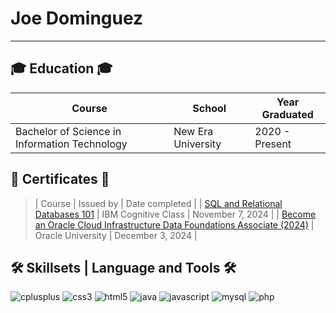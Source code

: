# Joe Dominguez

------------------------------------------------------------------------------------------------------

## 🎓 Education 🎓

| Course                                          | School                          | Year Graduated   |
|-------------------------------------------------|---------------------------------|------------------|
| Bachelor of Science in Information Technology   | New Era University              | 2020 - Present   |

## 🧾 Certificates 🧾

> | Course                              | Issued by         | Date completed  |
> | [SQL and Relational Databases 101](https://courses.cognitiveclass.ai/certificates/c595c8d931b14d28b74b6610c3a889eb) | IBM Cognitive Class | November 7, 2024 |
> | [Become an Oracle Cloud Infrastructure Data Foundations Associate (2024)](https://catalog-education.oracle.com/ords/certview/sharebadge?id=39972FAF6668367EEF76D0CC81063D273905BED7055EEBE301CAB6E7D241B791&fbclid=IwY2xjawHJrv5leHRuA2FlbQIxMQABHdZvFoaSkis2pLUkaKH_EztX0xSuosgkJv4n4l-k-ArTIB8tf7pwOgSkbw_aem_SN5okf82spcv7m9-7kznBw) | Oracle University | December 3, 2024 |

## 🛠 Skillsets | Language and Tools 🛠

![cplusplus](https://img.shields.io/badge/C++-00599C?style=flat-square&logo=cplusplus&logoColor=white) 
![css3](https://img.shields.io/badge/CSS3-1572B6?style=flat-square&logo=css3&logoColor=white) 
![html5](https://img.shields.io/badge/HTML5-E34F26?style=flat-square&logo=html5&logoColor=white) 
![java](https://img.shields.io/badge/Java-007396?style=flat-square&logo=java&logoColor=white) 
![javascript](https://img.shields.io/badge/JavaScript-F7DF1E?style=flat-square&logo=javascript&logoColor=black) 
![mysql](https://img.shields.io/badge/MySQL-4479A1?style=flat-square&logo=mysql&logoColor=white) 
![php](https://img.shields.io/badge/PHP-777BB4?style=flat-square&logo=php&logoColor=white)
